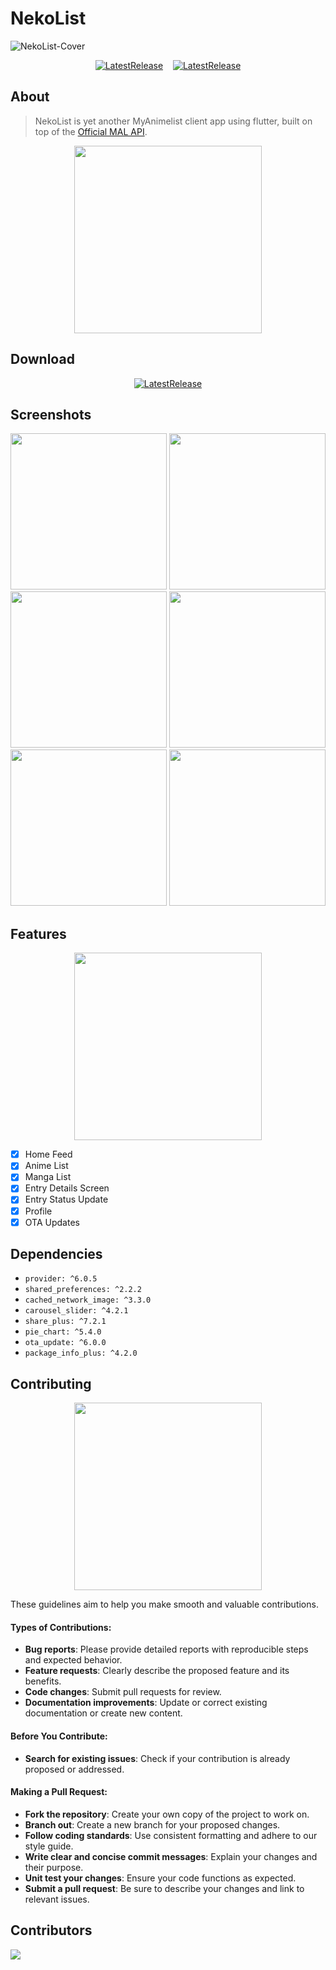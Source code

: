 # NekoList

![NekoList-Cover](https://github.com/ajxv/NekoList/assets/56473062/f9db75b5-c04c-4961-b24f-95c34a406ee8)

<div align='center'>
  
[![LatestRelease](https://img.shields.io/github/v/release/ajxv/NekoList?include_prereleases&label=latest%20release&style=for-the-badge)](https://github.com/ajxv/NekoList/releases/latest)
&nbsp;&nbsp;
[![LatestRelease](https://img.shields.io/github/stars/ajxv/NekoList?style=for-the-badge)](https://github.com/ajxv/NekoList/stargazers)
  
</div>

## About
> NekoList is yet another MyAnimelist client app using flutter, built on top of the [Official MAL API](https://myanimelist.net/apiconfig/references/api/v2).

<p align="center">
  <img src="https://media.giphy.com/media/l1JojQgfmzId3IHM4/giphy.gif" width=300>
</p>

## Download
<div align='center'>
  
[![LatestRelease](https://img.shields.io/badge/Android-3DDC84?style=for-the-badge&logo=android&logoColor=white)](https://github.com/ajxv/NekoList/releases/latest)
  
</div>

## Screenshots
<p align="center">
  <img src="https://github.com/ajxv/NekoList/assets/56473062/a43cf3a4-db44-47a3-b3a2-101c46d71731" width="250" /> 
  <img src="https://github.com/ajxv/NekoList/assets/56473062/2eb60c2f-79a0-4252-ae84-bc188b79ba17" width="250" /> 
  <img src="https://github.com/ajxv/NekoList/assets/56473062/f4981e1c-1aeb-49c6-9306-6facbebfe6da" width="250" /> 
  <img src="https://github.com/ajxv/NekoList/assets/56473062/a79eb98f-8486-407c-aa1b-63cf65b91288" width="250" /> 
  <img src="https://github.com/ajxv/NekoList/assets/56473062/dddc52bc-8886-42b0-a0e2-1368f15a9e7f" width="250" /> 
  <img src="https://github.com/ajxv/NekoList/assets/56473062/a21027db-23e6-426f-90a9-27c6356025ef" width="250" />
</p>



## Features

<p align="center">
  <img src="https://media.giphy.com/media/3ohzAsPs0dqxPks32U/giphy.gif" width=300>
</p>

- [x] Home Feed
- [x] Anime List
- [x] Manga List
- [x] Entry Details Screen
- [x] Entry Status Update
- [x] Profile
- [x] OTA Updates

## Dependencies
- `provider: ^6.0.5`
- `shared_preferences: ^2.2.2`
- `cached_network_image: ^3.3.0`
- `carousel_slider: ^4.2.1`
- `share_plus: ^7.2.1`
- `pie_chart: ^5.4.0`
- `ota_update: ^6.0.0`
- `package_info_plus: ^4.2.0`


## Contributing

<p align="center">
  <img src="https://media.giphy.com/media/3ohjV0xSPvnpWQOHWo/giphy.gif" width=300>
</p>

These guidelines aim to help you make smooth and valuable contributions.

#### Types of Contributions:
- **Bug reports**: Please provide detailed reports with reproducible steps and expected behavior.
- **Feature requests**: Clearly describe the proposed feature and its benefits.
- **Code changes**: Submit pull requests for review.
- **Documentation improvements**: Update or correct existing documentation or create new content.

#### Before You Contribute:
- **Search for existing issues**: Check if your contribution is already proposed or addressed.

#### Making a Pull Request:

- **Fork the repository**: Create your own copy of the project to work on.
- **Branch out**: Create a new branch for your proposed changes.
- **Follow coding standards**: Use consistent formatting and adhere to our style guide.
- **Write clear and concise commit messages**: Explain your changes and their purpose.
- **Unit test your changes**: Ensure your code functions as expected.
- **Submit a pull request**: Be sure to describe your changes and link to relevant issues.

## Contributors
<a href="https://github.com/ajxv/NekoList/graphs/contributors">
  <img src="https://contrib.rocks/image?repo=ajxv/NekoList" />
</a>
